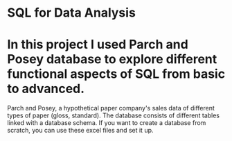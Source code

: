 # SQL for Data Analysis

# In this project I used Parch and Posey database to explore different functional aspects of SQL from basic to advanced.

Parch and Posey, a hypothetical paper company's sales data of different types of paper (gloss, standard). The database consists of different tables linked with a database schema. If you want to create a database from scratch, you can use these excel files and set it up.
